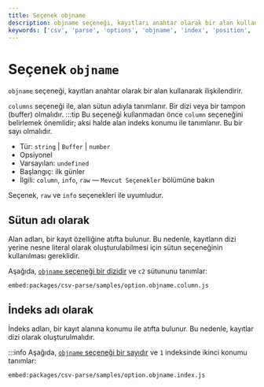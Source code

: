 ```yaml
---
title: Seçenek objname
description: objname seçeneği, kayıtları anahtar olarak bir alan kullanarak ilişkilendirir. Bu seçenek ile veri yapılandırması yapılırken belirli bir alan veya konum üzerinden işlemler gerçekleştirilir.
keywords: ['csv', 'parse', 'options', 'objname', 'index', 'position', 'name', 'field']
---
```


# Seçenek `objname`

`objname` seçeneği, kayıtları anahtar olarak bir alan kullanarak ilişkilendirir.

`columns` seçeneği ile, alan sütun adıyla tanımlanır. Bir dizi veya bir tampon (buffer) olmalıdır. :::tip Bu seçeneği kullanmadan önce `column` seçeneğini belirlemek önemlidir; aksi halde alan indeks konumu ile tanımlanır. Bu bir sayı olmalıdır.

* Tür: `string` | `Buffer` | `number`
* Opsiyonel
* Varsayılan: `undefined`
* Başlangıç: ilk günler
* İlgili: `column`, `info`, `raw` &mdash; `Mevcut Seçenekler` bölümüne bakın

Seçenek, `raw` ve `info` seçenekleri ile uyumludur.

## Sütun adı olarak

Alan adları, bir kayıt özelliğine atıfta bulunur. Bu nedenle, kayıtların dizi yerine nesne literal olarak oluşturulabilmesi için sütun seçeneğinin kullanılması gereklidir. 

Aşağıda, [`objname` seçeneği bir dizidir](https://github.com/adaltas/node-csv/blob/master/packages/csv-parse/samples/option.objname.column.js) ve `c2` sütununu tanımlar:

`embed:packages/csv-parse/samples/option.objname.column.js`

## İndeks adı olarak

İndeks adları, bir kayıt alanına konumu ile atıfta bulunur. Bu nedenle, kayıtlar dizi olarak oluşturulmalıdır.

:::info Aşağıda, [`objname` seçeneği bir sayıdır](https://github.com/adaltas/node-csv/blob/master/packages/csv-parse/samples/option.objname.index.js) ve `1` indeksinde ikinci konumu tanımlar:

`embed:packages/csv-parse/samples/option.objname.index.js`